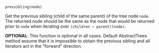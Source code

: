 ```
prevsibling(node)
```

Get the previous sibling (child of the same parent) of the tree node `node`.  The returned node should be the same as the node that would be returned prior to `node` when iterating over `(children ∘ parent)(node)`.

**OPTIONAL**: This function is optional in all cases.  Default AbstractTrees method assume that it is impossible to obtain the previous sibling and all iterators act in the "forward" direction.
